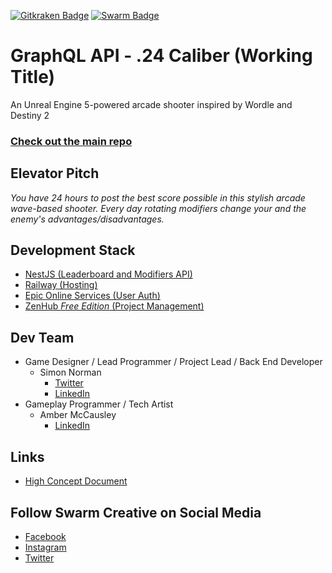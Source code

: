 [![Gitkraken Badge](https://img.shields.io/badge/Repo%20Powered%20By-Gitkraken-teal?style=plastic&logo=gitkraken)](https://www.gitkraken.com/invite/csheW1Ty)
[![Swarm Badge](https://img.shields.io/badge/Powered%20by-Swarm%20Creative-yellowgreen?style=plastic&logo=data:image/png;base64,iVBORw0KGgoAAAANSUhEUgAAAA4AAAAOCAYAAAAfSC3RAAAACXBIWXMAAAsTAAALEwEAmpwYAAAAAXNSR0IArs4c6QAAAARnQU1BAACxjwv8YQUAAACcSURBVHgBrZGxDYMwEEW/QpXOI2SDrJARMgJS+syQDZIRkgmyQRQWQGIBoIQKSqjgW1xhgUEH4klPsq07f+sM7MwLGzH0RC+yVmEbQprRij61jVfaibHsJwSes4K2NKIlvdOE5lCQOanW37jg4GkKpfiPBXyNZ3rDMCTIJW8oMM5T7VRTbWJNP07aAyswS2mWYOa8oUf6xfAV+9ED/7khQ198MsEAAAAASUVORK5CYII=)](https://swarmcreative.co)

# GraphQL API - .24 Caliber (Working Title)


An Unreal Engine 5-powered arcade shooter inspired by Wordle and Destiny 2

### [Check out the main repo](https://github.com/Swarm-Creative/project-24)

## Elevator Pitch

_You have 24 hours to post the best score possible in this stylish arcade wave-based shooter. Every day rotating modifiers change your and the enemy's advantages/disadvantages._

## Development Stack

- [NestJS (Leaderboard and Modifiers API)](https://nestjs.com/)
- [Railway (Hosting)](https://railway.app/)
- [Epic Online Services (User Auth)](https://dev.epicgames.com/en-US/services)
- [ZenHub *Free Edition* (Project Management)](https://app.zenhub.com/)

## Dev Team

- Game Designer / Lead Programmer / Project Lead / Back End Developer
  - Simon Norman
    - [Twitter](https://twitter.com/ZhymonNorman)
    - [LinkedIn](https://www.linkedin.com/in/simonjnorman/)
- Gameplay Programmer / Tech Artist
  - Amber McCausley
    - [LinkedIn](https://www.linkedin.com/in/amber-mccausley-07a1b473/)

## Links

- [High Concept Document](https://docs.google.com/document/d/1f3JrzcUsbDiUyb51hPZmgMo40Hl0v2VUxBM5Y9sC518/edit?usp=sharing)

## Follow Swarm Creative on Social Media

- [Facebook](https://www.facebook.com/swarmcreative)
- [Instagram](https://www.instagram.com/swarmcreative/)
- [Twitter](https://twitter.com/SwarmCreative)

